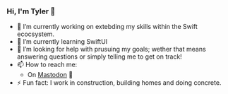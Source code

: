 ### Hi, I'm Tyler 👋

- 🔭 I’m currently working on extebding my skills within the Swift ecocsystem.
- 🌱 I’m currently learning SwiftUI
- 🤔 I’m looking for help with prusuing my goals; wether that means answering questions or simply telling me to get on track!
- 📫 How to reach me:
  - On [Mastodon](https://mastodon.social/@MillerApps) 🐘
- ⚡ Fun fact: I work in construction, building homes and doing concrete. 

